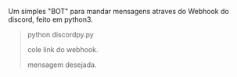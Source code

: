 Um simples "BOT" para mandar mensagens atraves do Webhook do discord, feito em python3.

> python discordpy.py
>
> cole link do webhook.
>
> mensagem desejada.
